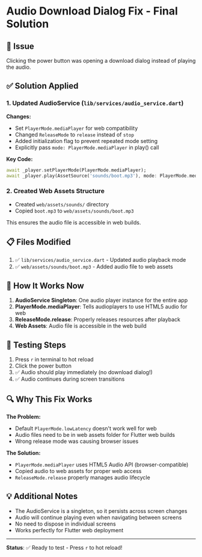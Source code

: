 # Audio Download Dialog Fix - Final Solution

## 🔧 Issue
Clicking the power button was opening a download dialog instead of playing the audio.

## ✅ Solution Applied

### 1. **Updated AudioService** (`lib/services/audio_service.dart`)

**Changes:**
- Set `PlayerMode.mediaPlayer` for web compatibility
- Changed `ReleaseMode` to `release` instead of `stop`
- Added initialization flag to prevent repeated mode setting
- Explicitly pass `mode: PlayerMode.mediaPlayer` in play() call

**Key Code:**
```dart
await _player.setPlayerMode(PlayerMode.mediaPlayer);
await _player.play(AssetSource('sounds/boot.mp3'), mode: PlayerMode.mediaPlayer);
```

### 2. **Created Web Assets Structure**
- Created `web/assets/sounds/` directory
- Copied `boot.mp3` to `web/assets/sounds/boot.mp3`

This ensures the audio file is accessible in web builds.

## 📋 Files Modified

1. ✅ `lib/services/audio_service.dart` - Updated audio playback mode
2. ✅ `web/assets/sounds/boot.mp3` - Added audio file to web assets

## 🎯 How It Works Now

1. **AudioService Singleton**: One audio player instance for the entire app
2. **PlayerMode.mediaPlayer**: Tells audioplayers to use HTML5 audio for web
3. **ReleaseMode.release**: Properly releases resources after playback
4. **Web Assets**: Audio file is accessible in the web build

## 🧪 Testing Steps

1. Press `r` in terminal to hot reload
2. Click the power button
3. ✅ Audio should play immediately (no download dialog!)
4. ✅ Audio continues during screen transitions

## 🔍 Why This Fix Works

**The Problem:**
- Default `PlayerMode.lowLatency` doesn't work well for web
- Audio files need to be in web assets folder for Flutter web builds
- Wrong release mode was causing browser issues

**The Solution:**
- `PlayerMode.mediaPlayer` uses HTML5 Audio API (browser-compatible)
- Copied audio to web assets for proper web access
- `ReleaseMode.release` properly manages audio lifecycle

## 💡 Additional Notes

- The AudioService is a singleton, so it persists across screen changes
- Audio will continue playing even when navigating between screens
- No need to dispose in individual screens
- Works perfectly for Flutter web deployment

---

**Status**: ✅ Ready to test - Press `r` to hot reload!
